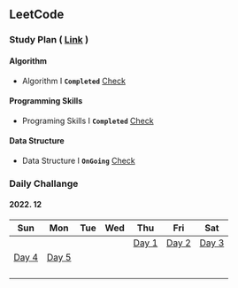 ## LeetCode



### Study Plan ( [Link](https://leetcode.com/study-plan/) )

#### Algorithm

- Algorithm I **`Completed`** [Check](./Algorithm)

#### Programming Skills

- Programing Skills I **`Completed`** [Check](./ProgrammingSkills)

#### Data Structure

- Data Structure I **`OnGoing`** [Check](./DataStructure)



### Daily Challange

#### 2022. 12

|                 Sun                  |                 Mon                 | Tue  | Wed  |                 Thu                  |                 Fri                  |                 Sat                 |
| :----------------------------------: | :---------------------------------: | :--: | :--: | :----------------------------------: | :----------------------------------: | :---------------------------------: |
|                                      |                                     |      |      | [Day 1](./Problems/leetcode_1704.md) | [Day 2](./Problems/leetcode_1657.md) | [Day 3](./Problems/leetcode_451.md) |
| [Day 4](./Problems/leetcode_2256.md) | [Day 5](./Problems/leetcode_876.md) |      |      |                                      |                                      |                                     |
|                                      |                                     |      |      |                                      |                                      |                                     |
|                                      |                                     |      |      |                                      |                                      |                                     |
|                                      |                                     |      |      |                                      |                                      |                                     |
|                                      |                                     |      |      |                                      |                                      |                                     |

